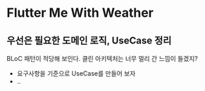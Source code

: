 # Flutter Me With Weather

## 우선은 필요한 도메인 로직, UseCase 정리

BLoC 패턴이 적당해 보인다. 클린 아키텍처는 너무 멀리 간 느낌이 들겠지?

- 요구사항을 기준으로 UseCase를 만들어 보자
- ..
